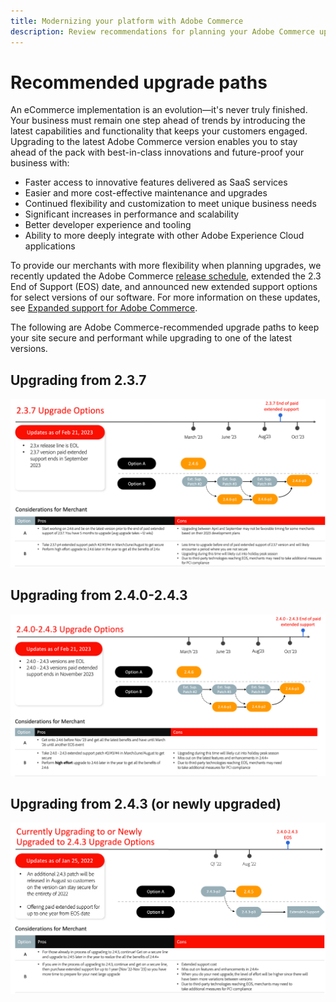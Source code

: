 ```yaml
---
title: Modernizing your platform with Adobe Commerce
description: Review recommendations for planning your Adobe Commerce upgrade.
---
```


# Recommended upgrade paths

An eCommerce implementation is an evolution—it's never truly finished. Your business must remain one step ahead of trends by introducing the latest capabilities and functionality that keeps your customers engaged. Upgrading to the latest Adobe Commerce version enables you to stay ahead of the pack with best-in-class innovations and future-proof your business with:

- Faster access to innovative features delivered as SaaS services
- Easier and more cost-effective maintenance and upgrades
- Continued flexibility and customization to meet unique business needs
- Significant increases in performance and scalability
- Better developer experience and tooling
- Ability to more deeply integrate with other Adobe Experience Cloud applications

To provide our merchants with more flexibility when planning upgrades, we recently updated the Adobe Commerce [release schedule](../../release/schedule.md), extended the 2.3 End of Support (EOS) date, and announced new extended support options for select versions of our software. For more information on these updates, see [Expanded support for Adobe Commerce](https://business.adobe.com/blog/the-latest/adobe-announces-expanded-support).

The following are Adobe Commerce-recommended upgrade paths to keep your site secure and performant while upgrading to one of the latest versions.

## Upgrading from 2.3.7

![Upgrade path from 2.3.7](../../assets/upgrade-guide/2.3.7.png)

## Upgrading from 2.4.0-2.4.3

![Upgrade path from 2.4.0 through 2.4.3](../../assets/upgrade-guide/2.4.0-2.4.3.png)

## Upgrading from 2.4.3 (or newly upgraded)

![](../../assets/upgrade-guide/2.4.3.png)
 
